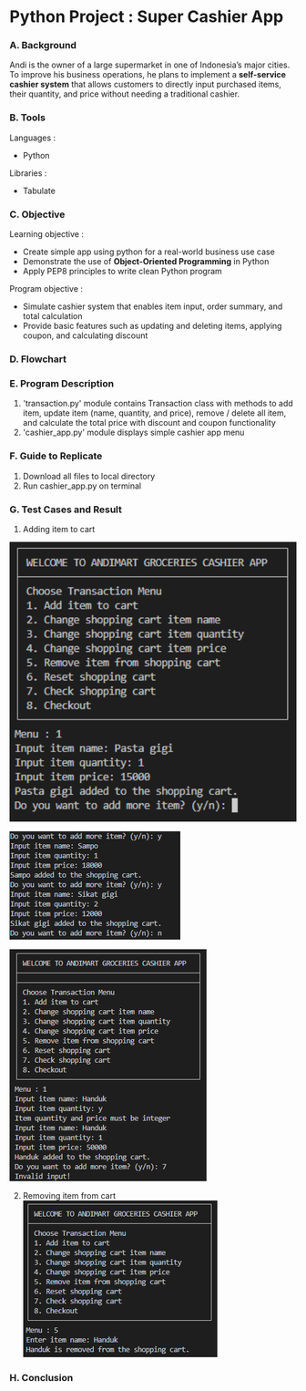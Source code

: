 # Python Project : Super Cashier App

### A. Background

Andi is the owner of a large supermarket in one of Indonesia’s major cities. To improve his business operations, he plans to implement a **self-service cashier system** that allows customers to directly input purchased items, their quantity, and price  without needing a traditional cashier.

### B. Tools

Languages :
* Python

Libraries :
* Tabulate

### C. Objective

Learning objective :
* Create simple app using python for a real-world business use case
* Demonstrate the use of **Object-Oriented Programming** in Python
* Apply PEP8 principles to write clean Python program

Program objective :
* Simulate cashier system that enables item input, order summary, and total calculation
* Provide basic features such as updating and deleting items, applying coupon, and calculating discount

### D. Flowchart

### E. Program Description
1. 'transaction.py' module contains Transaction class with methods to add item, update item (name, quantity, and price), remove / delete all item, and calculate the total price with discount and coupon functionality
2. 'cashier_app.py' module displays simple cashier app menu

### F. Guide to Replicate
1. Download all files to local directory
2. Run cashier_app.py on terminal

### G. Test Cases and Result
1. Adding item to cart
<img src="img/1. Add item 1.png" width="1000"/>

![Add item to cart 2](<img/1. Add item 2.png>)

![Add item invalid](<img/1. Add item invalid.png>)

2. Removing item from cart
![alt text](<img/2. Remove item.png>)

### H. Conclusion
